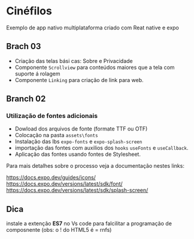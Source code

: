 # Cinéfilos

Exemplo de app nativo multiplataforma criado com Reat native e expo

## Brach 03

- Criação das telas bási cas: Sobre e Privacidade
- Componente `Scrollview` para conteúdos maiores que a tela com suporte á rolagem
- Componente `Linking` para criação de link para web.

## Branch 02

### Utilização de fontes adicionais

- Dowload dos arquivos de fonte (formate TTF ou OTF)
- Colocação na pasta `assets\fonts`
- Instalação das lbs `expo-fonts` e `expo-splash-screen`
- importação das fontes com auxilios dos `hooks` `useFonts` e `useCallback`.
- Aplicação das fontes usando fontes de Stylesheet.

Para mais detalhes sobre o processo veja a documentação nestes links:

https://docs.expo.dev/guides/icons/
https://docs.expo.dev/versions/latest/sdk/font/
https://docs.expo.dev/versions/latest/sdk/splash-screen/

## Dica

instale a extenção **ES7** no Vs code para falcilitar a programação de composnente (obs: o ! do HTML5 é = rnfs)
